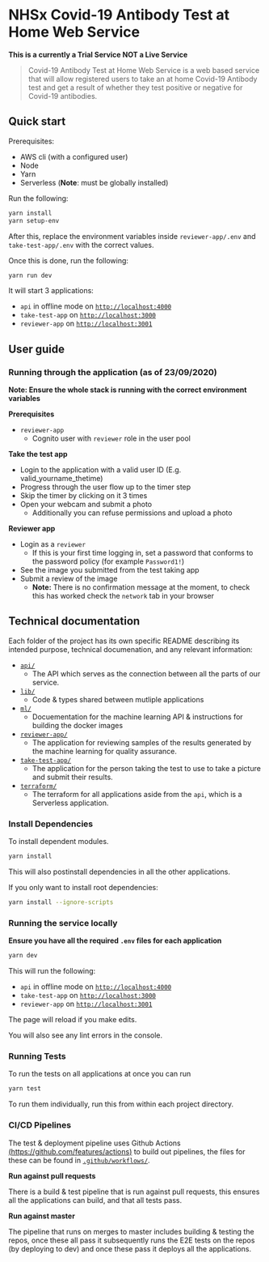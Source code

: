# NHSx Covid-19 Antibody Test at Home Web Service

**This is a currently a Trial Service NOT a Live Service**

> Covid-19 Antibody Test at Home Web Service is a web based service that will allow registered users to take an at home Covid-19 Antibody test and get a result of whether they test positive or negative for Covid-19 antibodies.

## Quick start

Prerequisites:
- AWS cli (with a configured user)
- Node
- Yarn
- Serverless (**Note**: must be globally installed)

Run the following:

```bash
yarn install
yarn setup-env
```

After this, replace the environment variables inside `reviewer-app/.env` and `take-test-app/.env` with the correct values.

Once this is done, run the following:

```bash
yarn run dev
```

It will start 3 applications:

- `api` in offline mode on [`http://localhost:4000`](http://localhost:4000)
- `take-test-app` on [`http://localhost:3000`](http://localhost:3000)
- `reviewer-app` on [`http://localhost:3001`](http://localhost:3001)

## User guide

### Running through the application (as of 23/09/2020)

**Note: Ensure the whole stack is running with the correct environment variables**

**Prerequisites**

- `reviewer-app`
  - Cognito user with `reviewer` role in the user pool

**Take the test app**

- Login to the application with a valid user ID (E.g. valid_yourname_thetime)
- Progress through the user flow up to the timer step
- Skip the timer by clicking on it 3 times
- Open your webcam and submit a photo
  - Additionally you can refuse permissions and upload a photo

**Reviewer app**

- Login as a `reviewer`
  - If this is your first time logging in, set a password that conforms to the password policy (for example `Password1!`)
- See the image you submitted from the test taking app
- Submit a review of the image
  - **Note:** There is no confirmation message at the moment, to check this has worked check the `network` tab in your browser

## Technical documentation

Each folder of the project has its own specific README describing its intended purpose, technical documenation, and any relevant information:

- [`api/`](api/README.md)
  - The API which serves as the connection between all the parts of our service.
- [`lib/`](lib/README.md)
  - Code & types shared between mutliple applications
- [`ml/`](ml/README.md)
  - Docuementation for the machine learning API & instructions for building the docker images
- [`reviewer-app/`](reviewer-app/README.md)
  - The application for reviewing samples of the results generated by the machine learning for quality assurance.
- [`take-test-app/`](take-test-app/README.md)
  - The application for the person taking the test to use to take a picture and submit their results.
- [`terraform/`](terraform/README.md)
  - The terraform for all applications aside from the `api`, which is a Serverless application.

### Install Dependencies

To install dependent modules.

```bash
yarn install
```

This will also postinstall dependencies in all the other applications.

If you only want to install root dependencies:

```bash
yarn install --ignore-scripts
```

### Running the service locally

**Ensure you have all the required `.env` files for each application**

```bash
yarn dev
```

This will run the following:

- `api` in offline mode on [`http://localhost:4000`](http://localhost:4000)
- `take-test-app` on [`http://localhost:3000`](http://localhost:3000)
- `reviewer-app` on [`http://localhost:3001`](http://localhost:3001)

The page will reload if you make edits.

You will also see any lint errors in the console.

### Running Tests

To run the tests on all applications at once you can run

```bash
yarn test
```

To run them individually, run this from within each project directory.

### CI/CD Pipelines

The test & deployment pipeline uses Github Actions [(https://github.com/features/actions)](https://github.com/features/actions) to build out pipelines, the files for these can be found in [`.github/workflows/`](.github/workflows/).

**Run against pull requests**

There is a build & test pipeline that is run against pull requests, this ensures all the applications can build, and that all tests pass.

**Run against master**

The pipeline that runs on merges to master includes building & testing the repos, once these all pass it subsequently runs the E2E tests on the repos (by deploying to dev) and once these pass it deploys all the applications.
